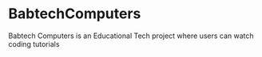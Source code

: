 # BabtechComputers
Babtech Computers is an Educational Tech project where users can watch coding tutorials
